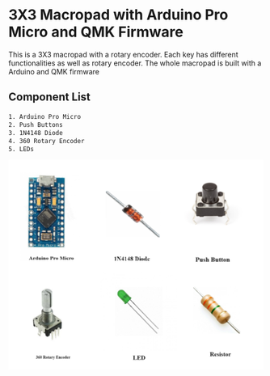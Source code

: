 # 3X3 Macropad with Arduino Pro Micro and QMK Firmware

This is a 3X3 macropad with a rotary encoder. Each key has different functionalities as well as rotary encoder. The whole macropad is built with a Arduino and QMK firmware

## Component List

    1. Arduino Pro Micro
    2. Push Buttons
    3. 1N4148 Diode
    4. 360 Rotary Encoder
    5. LEDs

![plot](./pictures/components.png)
